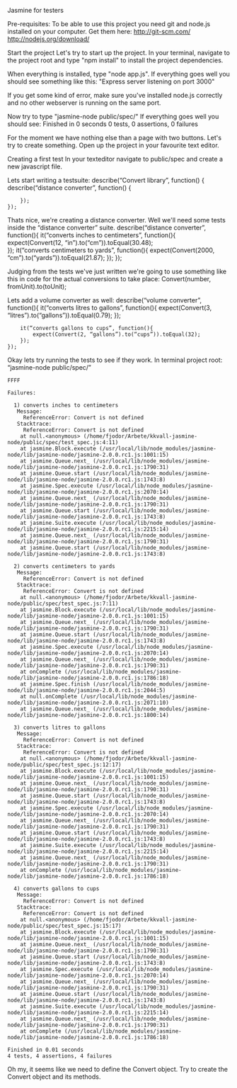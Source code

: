 ﻿Jasmine for testers

Pre-requisites:
To be able to use this project you need git and node.js installed on your computer.
Get them here:
	http://git-scm.com/
	http://nodejs.org/download/

Start the project
Let's try to start up the project. In your terminal, navigate to the project root and type "npm install" to install the project dependencies.

When everything is installed, type "node app.js".
If everything goes well you should see something like this:
	"Express server listening on port 3000"

If you get some kind of error, make sure you've installed node.js correctly and no other webserver is running on the same port.

Now try to type "jasmine-node public/spec/"
If everything goes well you should see:
	Finished in 0 seconds
	0 tests, 0 assertions, 0 failures

For the moment we have nothing else than a page with two buttons. Let's try to create something.
Open up the project in your favourite text editor.


Creating a first test
In your texteditor navigate to public/spec and create a new javascript file.

Lets start writing a testsuite:
	describe(“Convert library”, function() {
		describe(“distance converter”, function() {
			
		});
	});

Thats nice, we're creating a distance converter. Well we'll need some tests inside the “distance converter” suite.
	describe(“distance converter”, function(){
		it(“converts inches to centimeters”, function(){
			expect(Convert(12, “in”).to(“cm”)).toEqual(30.48);	
		});
		it(“converts centimeters to yards”, function(){
			expect(Convert(2000, “cm”).to(“yards”)).toEqual(21.87);
		});
	});

Judging from the tests we've just written we're going to use something like this in code for the actual conversions to take place:
Convert(number, fromUnit).to(toUnit);

Lets add a volume converter as well:
	describe(“volume converter”, function(){
		it(“converts litres to gallons”, function(){
			expect(Convert(3, “litres”).to(“gallons”)).toEqual(0.79);
		});

		it(“converts gallons to cups”, function(){
			expect(Convert(2, “gallons”).to(“cups”)).toEqual(32);		
		});
	});

Okay lets try running the tests to see if they work.
In terminal project root:
	“jasmine-node public/spec/”

	FFFF

	Failures:

	  1) converts inches to centimeters
	   Message:
	     ReferenceError: Convert is not defined
	   Stacktrace:
	     ReferenceError: Convert is not defined
	    at null.<anonymous> (/home/fjodor/Arbete/kkvall-jasmine-node/public/spec/test_spec.js:4:11)
	    at jasmine.Block.execute (/usr/local/lib/node_modules/jasmine-node/lib/jasmine-node/jasmine-2.0.0.rc1.js:1001:15)
	    at jasmine.Queue.next_ (/usr/local/lib/node_modules/jasmine-node/lib/jasmine-node/jasmine-2.0.0.rc1.js:1790:31)
	    at jasmine.Queue.start (/usr/local/lib/node_modules/jasmine-node/lib/jasmine-node/jasmine-2.0.0.rc1.js:1743:8)
	    at jasmine.Spec.execute (/usr/local/lib/node_modules/jasmine-node/lib/jasmine-node/jasmine-2.0.0.rc1.js:2070:14)
	    at jasmine.Queue.next_ (/usr/local/lib/node_modules/jasmine-node/lib/jasmine-node/jasmine-2.0.0.rc1.js:1790:31)
	    at jasmine.Queue.start (/usr/local/lib/node_modules/jasmine-node/lib/jasmine-node/jasmine-2.0.0.rc1.js:1743:8)
	    at jasmine.Suite.execute (/usr/local/lib/node_modules/jasmine-node/lib/jasmine-node/jasmine-2.0.0.rc1.js:2215:14)
	    at jasmine.Queue.next_ (/usr/local/lib/node_modules/jasmine-node/lib/jasmine-node/jasmine-2.0.0.rc1.js:1790:31)
	    at jasmine.Queue.start (/usr/local/lib/node_modules/jasmine-node/lib/jasmine-node/jasmine-2.0.0.rc1.js:1743:8)

	  2) converts centimeters to yards
	   Message:
	     ReferenceError: Convert is not defined
	   Stacktrace:
	     ReferenceError: Convert is not defined
	    at null.<anonymous> (/home/fjodor/Arbete/kkvall-jasmine-node/public/spec/test_spec.js:7:11)
	    at jasmine.Block.execute (/usr/local/lib/node_modules/jasmine-node/lib/jasmine-node/jasmine-2.0.0.rc1.js:1001:15)
	    at jasmine.Queue.next_ (/usr/local/lib/node_modules/jasmine-node/lib/jasmine-node/jasmine-2.0.0.rc1.js:1790:31)
	    at jasmine.Queue.start (/usr/local/lib/node_modules/jasmine-node/lib/jasmine-node/jasmine-2.0.0.rc1.js:1743:8)
	    at jasmine.Spec.execute (/usr/local/lib/node_modules/jasmine-node/lib/jasmine-node/jasmine-2.0.0.rc1.js:2070:14)
	    at jasmine.Queue.next_ (/usr/local/lib/node_modules/jasmine-node/lib/jasmine-node/jasmine-2.0.0.rc1.js:1790:31)
	    at onComplete (/usr/local/lib/node_modules/jasmine-node/lib/jasmine-node/jasmine-2.0.0.rc1.js:1786:18)
	    at jasmine.Spec.finish (/usr/local/lib/node_modules/jasmine-node/lib/jasmine-node/jasmine-2.0.0.rc1.js:2044:5)
	    at null.onComplete (/usr/local/lib/node_modules/jasmine-node/lib/jasmine-node/jasmine-2.0.0.rc1.js:2071:10)
	    at jasmine.Queue.next_ (/usr/local/lib/node_modules/jasmine-node/lib/jasmine-node/jasmine-2.0.0.rc1.js:1800:14)

	  3) converts litres to gallons
	   Message:
	     ReferenceError: Convert is not defined
	   Stacktrace:
	     ReferenceError: Convert is not defined
	    at null.<anonymous> (/home/fjodor/Arbete/kkvall-jasmine-node/public/spec/test_spec.js:12:17)
	    at jasmine.Block.execute (/usr/local/lib/node_modules/jasmine-node/lib/jasmine-node/jasmine-2.0.0.rc1.js:1001:15)
	    at jasmine.Queue.next_ (/usr/local/lib/node_modules/jasmine-node/lib/jasmine-node/jasmine-2.0.0.rc1.js:1790:31)
	    at jasmine.Queue.start (/usr/local/lib/node_modules/jasmine-node/lib/jasmine-node/jasmine-2.0.0.rc1.js:1743:8)
	    at jasmine.Spec.execute (/usr/local/lib/node_modules/jasmine-node/lib/jasmine-node/jasmine-2.0.0.rc1.js:2070:14)
	    at jasmine.Queue.next_ (/usr/local/lib/node_modules/jasmine-node/lib/jasmine-node/jasmine-2.0.0.rc1.js:1790:31)
	    at jasmine.Queue.start (/usr/local/lib/node_modules/jasmine-node/lib/jasmine-node/jasmine-2.0.0.rc1.js:1743:8)
	    at jasmine.Suite.execute (/usr/local/lib/node_modules/jasmine-node/lib/jasmine-node/jasmine-2.0.0.rc1.js:2215:14)
	    at jasmine.Queue.next_ (/usr/local/lib/node_modules/jasmine-node/lib/jasmine-node/jasmine-2.0.0.rc1.js:1790:31)
	    at onComplete (/usr/local/lib/node_modules/jasmine-node/lib/jasmine-node/jasmine-2.0.0.rc1.js:1786:18)

	  4) converts gallons to cups
	   Message:
	     ReferenceError: Convert is not defined
	   Stacktrace:
	     ReferenceError: Convert is not defined
	    at null.<anonymous> (/home/fjodor/Arbete/kkvall-jasmine-node/public/spec/test_spec.js:15:17)
	    at jasmine.Block.execute (/usr/local/lib/node_modules/jasmine-node/lib/jasmine-node/jasmine-2.0.0.rc1.js:1001:15)
	    at jasmine.Queue.next_ (/usr/local/lib/node_modules/jasmine-node/lib/jasmine-node/jasmine-2.0.0.rc1.js:1790:31)
	    at jasmine.Queue.start (/usr/local/lib/node_modules/jasmine-node/lib/jasmine-node/jasmine-2.0.0.rc1.js:1743:8)
	    at jasmine.Spec.execute (/usr/local/lib/node_modules/jasmine-node/lib/jasmine-node/jasmine-2.0.0.rc1.js:2070:14)
	    at jasmine.Queue.next_ (/usr/local/lib/node_modules/jasmine-node/lib/jasmine-node/jasmine-2.0.0.rc1.js:1790:31)
	    at jasmine.Queue.start (/usr/local/lib/node_modules/jasmine-node/lib/jasmine-node/jasmine-2.0.0.rc1.js:1743:8)
	    at jasmine.Suite.execute (/usr/local/lib/node_modules/jasmine-node/lib/jasmine-node/jasmine-2.0.0.rc1.js:2215:14)
	    at jasmine.Queue.next_ (/usr/local/lib/node_modules/jasmine-node/lib/jasmine-node/jasmine-2.0.0.rc1.js:1790:31)
	    at onComplete (/usr/local/lib/node_modules/jasmine-node/lib/jasmine-node/jasmine-2.0.0.rc1.js:1786:18)

	Finished in 0.01 seconds
	4 tests, 4 assertions, 4 failures




Oh my, it seems like we need to define the Convert object.
Try to create the Convert object and its methods.

